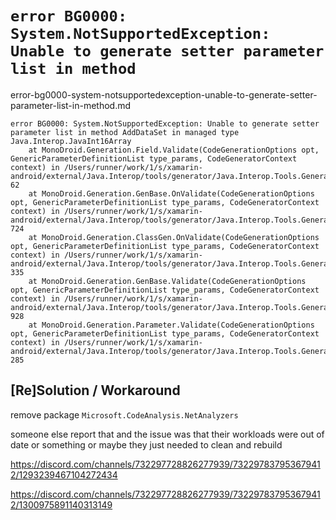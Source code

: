 # `error BG0000: System.NotSupportedException: Unable to generate setter parameter list in method`

error-bg0000-system-notsupportedexception-unable-to-generate-setter-parameter-list-in-method.md

```
error BG0000: System.NotSupportedException: Unable to generate setter parameter list in method AddDataSet in managed type Java.Interop.JavaInt16Array
    at MonoDroid.Generation.Field.Validate(CodeGenerationOptions opt, GenericParameterDefinitionList type_params, CodeGeneratorContext context) in /Users/runner/work/1/s/xamarin-android/external/Java.Interop/tools/generator/Java.Interop.Tools.Generator.ObjectModel/Field.cs:line 62
    at MonoDroid.Generation.GenBase.OnValidate(CodeGenerationOptions opt, GenericParameterDefinitionList type_params, CodeGeneratorContext context) in /Users/runner/work/1/s/xamarin-android/external/Java.Interop/tools/generator/Java.Interop.Tools.Generator.ObjectModel/GenBase.cs:line 724
    at MonoDroid.Generation.ClassGen.OnValidate(CodeGenerationOptions opt, GenericParameterDefinitionList type_params, CodeGeneratorContext context) in /Users/runner/work/1/s/xamarin-android/external/Java.Interop/tools/generator/Java.Interop.Tools.Generator.ObjectModel/ClassGen.cs:line 335
    at MonoDroid.Generation.GenBase.Validate(CodeGenerationOptions opt, GenericParameterDefinitionList type_params, CodeGeneratorContext context) in /Users/runner/work/1/s/xamarin-android/external/Java.Interop/tools/generator/Java.Interop.Tools.Generator.ObjectModel/GenBase.cs:line 928
    at MonoDroid.Generation.Parameter.Validate(CodeGenerationOptions opt, GenericParameterDefinitionList type_params, CodeGeneratorContext context) in /Users/runner/work/1/s/xamarin-android/external/Java.Interop/tools/generator/Java.Interop.Tools.Generator.ObjectModel/Parameter.cs:line 285
```

## [Re]Solution / Workaround

remove package `Microsoft.CodeAnalysis.NetAnalyzers`

someone else report that and the issue was that their workloads were out of date or something or maybe they just needed 
to clean and rebuild

https://discord.com/channels/732297728826277939/732297837953679412/1293239467104272434

https://discord.com/channels/732297728826277939/732297837953679412/1300975891140313149

